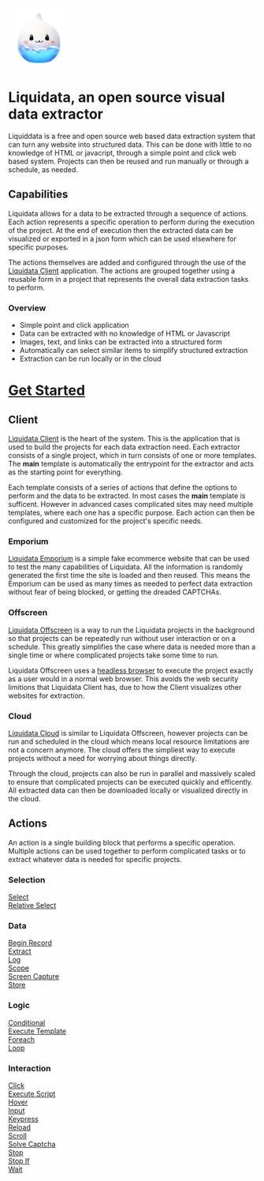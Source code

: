 <img style="height: 125px;" src="src/Liquidata.Client/wwwroot/icon.png" />

# Liquidata, an open source visual data extractor
Liquiddata is a free and open source web based data extraction system that can turn any website into structured data. This can be done with little to no knowledge of HTML or javacript, through a simple point and click web based system. Projects can then be reused and run manually or through a schedule, as needed.

## Capabilities
Liquidata allows for a data to be extracted through a sequence of actions. Each action represents a specific operation to perform during the execution of the project. At the end of execution then the extracted data can be visualized or exported in a json form which can be used elsewhere for specific purposes.

The actions themselves are added and configured through the use of the <a href="https://telavian.github.io/Liquidata">Liquidata Client</a> application. The actions are grouped together using a reusable form in a project that represents the overall data extraction tasks to perform.

### Overview
- Simple point and click application
- Data can be extracted with no knowledge of HTML or Javascript
- Images, text, and links can be extracted into a structured form
- Automatically can select similar items to simplify structured extraction
- Extraction can be run locally or in the cloud

# <a href="/docs/Tutorial/00-Introduction.md">Get Started</a>

## Client
<a href="docs/Client.md">Liquidata Client</a> is the heart of the system. This is the application that is used to build the projects for each data extraction need. Each extractor consists of a single project, which in turn consists of one or more templates. The <strong>main</strong> template is automatically the entrypoint for the extractor and acts as the starting point for everything.

Each template consists of a series of actions that define the options to perform and the data to be extracted. In most cases the <strong>main</strong> template is sufficent. However in advanced cases complicated sites may need multiple templates, where each one has a specific purpose. Each action can then be configured and customized for the project's specific needs.

### Emporium
<a href="docs/Emporium.md">Liquidata Emporium</a> is a simple fake ecommerce website that can be used to test the many capabilities of Liquidata. All the information is randomly generated the first time the site is loaded and then reused. This means the Emporium can be used as many times as needed to perfect data extraction without fear of being blocked, or getting the dreaded CAPTCHAs.

### Offscreen
<a href="docs/Offscreen.md">Liquidata Offscreen</a> is a way to run the Liquidata projects in the background so that projects can be repeatedly run without user interaction or on a schedule. This greatly simplifies the case where data is needed more than a single time or where complicated projects take some time to run.

Liquidata Offscreen uses a <a href="https://en.wikipedia.org/wiki/Headless_browser">headless browser</a> to execute the project exactly as a user would in a normal web browser. This avoids the web security limitions that Liquidata Client has, due to how the Client visualizes other websites for extraction. 

### Cloud
<a href="docs/Cloud.md">Liquidata Cloud</a> is similar to Liquidata Offscreen, however projects can be run and scheduled in the cloud which means local resource limitations are not a concern anymore. The cloud offers the simpliest way to execute projects without a need for worrying about things directly.

Through the cloud, projects can also be run in parallel and massively scaled to ensure that complicated projects can be executed quickly and efficently. All extracted data can then be downloaded locally or visualized directly in the cloud.

## Actions
An action is a single building block that performs a specific operation. Multiple actions can be used together to perform complicated tasks or to extract whatever data is needed for specific projects.

### Selection
<div><a href="docs/Actions/Select.md">Select</a></div>
<div><a href="docs/Actions/RelativeSelect.md">Relative Select</a></div>

### Data
<div><a href="docs/Actions/BeginRecord.md">Begin Record</a></div>
<div><a href="docs/Actions/Extract.md">Extract</a></div>
<div><a href="docs/Actions/Log.md">Log</a></div>
<div><a href="docs/Actions/Scope.md">Scope</a></div>
<div><a href="docs/Actions/ScreenCapture.md">Screen Capture</a></div>
<div><a href="docs/Actions/Store.md">Store</a></div>

### Logic
<div><a href="docs/Actions/Conditional.md">Conditional</a></div>
<div><a href="docs/Actions/ExecuteTemplate.md">Execute Template</a></div>
<div><a href="docs/Actions/Foreach.md">Foreach</a></div>
<div><a href="docs/Actions/Loop.md">Loop</a></div>

### Interaction
<div><a href="docs/Actions/Click.md">Click</a></div>
<div><a href="docs/Actions/ExecuteScript.md">Execute Script</a></div>
<div><a href="docs/Actions/Hover.md">Hover</a></div>
<div><a href="docs/Actions/Input.md">Input</a></div>
<div><a href="docs/Actions/Keypress.md">Keypress</a></div>
<div><a href="docs/Actions/Reload.md">Reload</a></div>
<div><a href="docs/Actions/Scroll.md">Scroll</a></div>
<div><a href="docs/Actions/SolveCaptcha.md">Solve Captcha</a></div>
<div><a href="docs/Actions/Stop.md">Stop</a></div>
<div><a href="docs/Actions/StopIf.md">Stop If</a></div>
<div><a href="docs/Actions/Wait.md">Wait</a></div>

